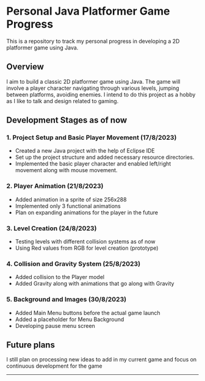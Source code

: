 # Personal Java Platformer Game Progress

This is a repository to track my personal progress in developing a 2D platformer game using Java.

## Overview

I aim to build a classic 2D platformer game using Java. The game will involve a player character navigating through various levels, jumping between platforms, avoiding enemies. I intend to do this project as a hobby as I like to talk and design related to gaming.

## Development Stages as of now

### 1. Project Setup and Basic Player Movement (17/8/2023)

- Created a new Java project with the help of Eclipse IDE
- Set up the project structure and added necessary resource directories.
- Implemented the basic player character and enabled left/right movement along with mouse movement.

### 2. Player Animation (21/8/2023)

- Added animation in a sprite of size 256x288
- Implemented only 3 functional animations
- Plan on expanding animations for the player in the future

### 3. Level Creation (24/8/2023)

- Testing levels with different collision systems as of now
- Using Red values from RGB for level creation (prototype)

### 4. Collision and Gravity System (25/8/2023)

- Added collision to the Player model
- Added Gravity along with animations that go along with Gravity

### 5. Background and Images (30/8/2023)

- Added Main Menu buttons before the actual game launch
- Added a placeholder for Menu Background
- Developing pause menu screen

## Future plans

I still plan on processing new ideas to add in my current game and focus on continuous development for the game

---
